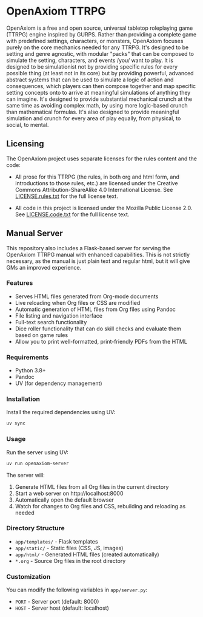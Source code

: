 # OpenAxiom TTRPG

OpenAxiom is a free and open source, universal tabletop roleplaying game (TTRPG) engine inspired by GURPS. Rather than providing a complete game with predefined settings, characters, or monsters, OpenAxiom focuses purely on the core mechanics needed for any TTRPG. It's designed to be setting and genre agnostic, with modular "packs" that can be composed to simulate the setting, characters, and events /you/ want to play. It is designed to be simulationist not by providing specific rules for every possible thing (at least not in its core) but by providing powerful, advanced abstract systems that can be used to simulate a logic of action and consequences, which players can then compose together and map specific setting concepts onto to arrive at meaningful simulations of anything they can imagine. It's designed to provide substantial mechanical crunch at the same time as avoiding complex math, by using more logic-based crunch than mathematical formulas. It's also designed to provide meaningful simulation and crunch for every area of play equally, from physical, to social, to mental.

## Licensing

The OpenAxiom project uses separate licenses for the rules content and the code:

- All prose for this TTRPG (the rules, in both org and html form, and introductions to those rules, etc.) are licensed under the Creative Commons Attribution-ShareAlike 4.0 International License. See [LICENSE.rules.txt](LICENSE.rules.txt) for the full license text.

- All code in this project is licensed under the Mozilla Public License 2.0. See [LICENSE.code.txt](LICENSE.code.txt) for the full license text.

## Manual Server

This repository also includes a Flask-based server for serving the OpenAxiom TTRPG manual with enhanced capabilities. This is not strictly necessary, as the manual is just plain text and regular html, but it will give GMs an improved experience.

### Features

- Serves HTML files generated from Org-mode documents
- Live reloading when Org files or CSS are modified
- Automatic generation of HTML files from Org files using Pandoc
- File listing and navigation interface
- Full-text search functionality
- Dice roller functionality that can do skill checks and evaluate them based on game rules
- Allow you to print well-formatted, print-friendly PDFs from the HTML

### Requirements

- Python 3.8+
- Pandoc
- UV (for dependency management)

### Installation

Install the required dependencies using UV:
```bash
uv sync
```

### Usage

Run the server using UV:

```bash
uv run openaxiom-server
```

The server will:
1. Generate HTML files from all Org files in the current directory
2. Start a web server on http://localhost:8000
3. Automatically open the default browser
4. Watch for changes to Org files and CSS, rebuilding and reloading as needed

### Directory Structure

- `app/templates/` - Flask templates
- `app/static/` - Static files (CSS, JS, images)
- `app/html/` - Generated HTML files (created automatically)
- `*.org` - Source Org files in the root directory

### Customization

You can modify the following variables in `app/server.py`:
- `PORT` - Server port (default: 8000)
- `HOST` - Server host (default: localhost)
